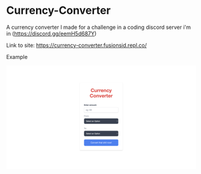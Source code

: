 # Currency-Converter
A currency converter I made for a challenge in a coding discord server i'm in (https://discord.gg/eemH5d687Y)


Link to site: https://currency-converter.fusionsid.repl.co/

Example

![](https://raw.githubusercontent.com/FusionSid/Currency-Converter/master/example.png)
